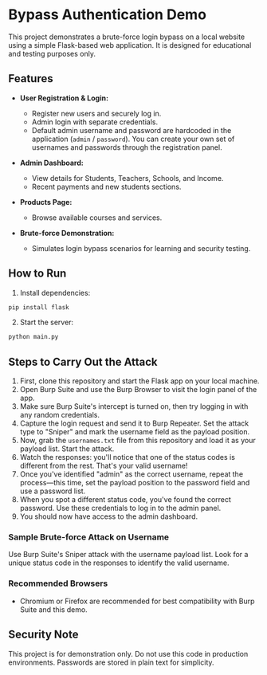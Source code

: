 # Bypass Authentication Demo

This project demonstrates a brute-force login bypass on a local website using a simple Flask-based web application. It is designed for educational and testing purposes only.


## Features

- **User Registration & Login:**
  - Register new users and securely log in.
  - Admin login with separate credentials.
  - Default admin username and password are hardcoded in the application (`admin` / `password`). You can create your own set of usernames and passwords through the registration panel.

- **Admin Dashboard:**
  - View details for Students, Teachers, Schools, and Income.
  - Recent payments and new students sections.


- **Products Page:**
  - Browse available courses and services.

- **Brute-force Demonstration:**
  - Simulates login bypass scenarios for learning and security testing.


## How to Run

1. Install dependencies:
  ```bash
  pip install flask
  ```
2. Start the server:
  ```bash
  python main.py
  ```


## Steps to Carry Out the Attack

1. First, clone this repository and start the Flask app on your local machine.
2. Open Burp Suite and use the Burp Browser to visit the login panel of the app.
3. Make sure Burp Suite's intercept is turned on, then try logging in with any random credentials.
4. Capture the login request and send it to Burp Repeater. Set the attack type to "Sniper" and mark the username field as the payload position.
5. Now, grab the `usernames.txt` file from this repository and load it as your payload list. Start the attack.
6. Watch the responses: you'll notice that one of the status codes is different from the rest. That's your valid username!
7. Once you've identified "admin" as the correct username, repeat the process—this time, set the payload position to the password field and use a password list.
8. When you spot a different status code, you've found the correct password. Use these credentials to log in to the admin panel.
9. You should now have access to the admin dashboard.

### Sample Brute-force Attack on Username
Use Burp Suite's Sniper attack with the username payload list. Look for a unique status code in the responses to identify the valid username.

### Recommended Browsers
- Chromium or Firefox are recommended for best compatibility with Burp Suite and this demo.

## Security Note
This project is for demonstration only. Do not use this code in production environments. Passwords are stored in plain text for simplicity.

